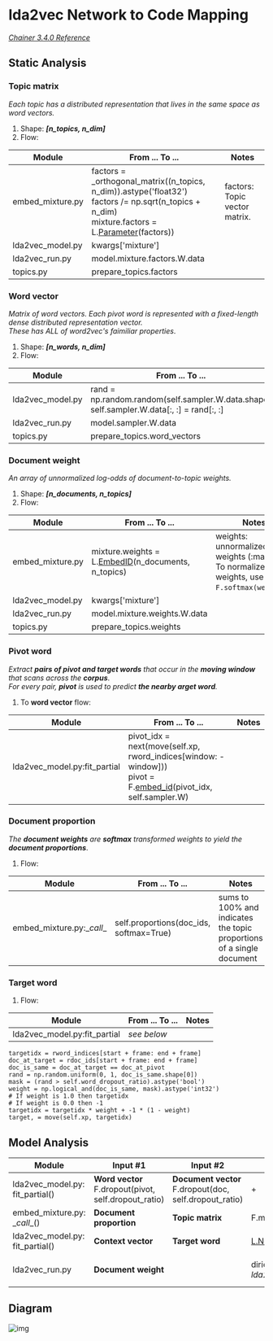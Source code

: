 # lda2vec Network to Code Mapping
_[Chainer 3.4.0 Reference](https://docs.chainer.org/en/v3.4.0/reference/core/generated/chainer.Link.html#chainer.Link)_

## Static Analysis
### Topic matrix
_Each topic has a distributed representation that lives in the same space as word vectors._<br>

1. Shape: _**[n_topics, n_dim]**_
2. Flow:

  | Module | From ... To ... | Notes |
  | - | - | - |
  | embed_mixture.py | factors = \_orthogonal_matrix((n_topics, n_dim)).astype('float32')<br>factors /= np.sqrt(n_topics + n_dim)<br>mixture.factors = L.[Parameter](https://docs.chainer.org/en/v3.4.0/reference/generated/chainer.links.Parameter.html)(factors)) | factors: Topic vector matrix. |
  | lda2vec_model.py | kwargs['mixture'] | |
  | lda2vec_run.py | model.mixture.factors.W.data | |
  | topics.py | prepare_topics.factors | |

### Word vector
_Matrix of word vectors. Each pivot word is represented with a fixed-length dense distributed representation vector._<br>
_These has ALL of word2vec's faimiliar properties_.<br>

1. Shape: _**[n_words, n_dim]**_
2. Flow:

  | Module | From ... To ... | Notes |
  | - | - | - |
  | lda2vec_model.py | rand = np.random.random(self.sampler.W.data.shape)<br>self.sampler.W.data[:, :] = rand[:, :] | Random initial? |
  | lda2vec_run.py | model.sampler.W.data | |
  | topics.py | prepare_topics.word_vectors | |

### Document weight
_An array of unnormalized log-odds of document-to-topic weights._<br>

1. Shape: _**[n_documents, n_topics]**_
2. Flow:

  | Module | From ... To ... | Notes |
  | - | - |  - |
  | embed_mixture.py | mixture.weights = L.[EmbedID](https://docs.chainer.org/en/v3.4.0/reference/generated/chainer.links.EmbedID.html?highlight=embedid)(n_documents, n_topics) | weights: unnormalized topic weights (:math:`c_j`).<br>To normalize these weights, use `F.softmax(weights)`.|
  | lda2vec_model.py | kwargs['mixture'] |  |
  | lda2vec_run.py | model.mixture.weights.W.data | |
  | topics.py | prepare_topics.weights | |

### Pivot word
_Extract **pairs of pivot and target words** that occur in the **moving window** that scans across the **corpus**_.<br>
_For every pair, **pivot** is used to predict **the nearby arget word**._<br>

1. To **word vector** flow:

  | Module | From ... To ... | Notes |
  | - | - | - |
  | lda2vec_model.py:fit_partial | pivot_idx = next(move(self.xp, rword_indices[window: -window]))<br>pivot = F.[embed_id](https://docs.chainer.org/en/v3.4.0/reference/generated/chainer.functions.embed_id.html?highlight=embed_id#chainer.functions.embed_id)(pivot_idx, self.sampler.W) | |

### Document proportion
_The **document weights** are **softmax** transformed weights to yield the **document proportions**_.<br>

1. Flow:

  | Module | From ... To ... | Notes |
  | - | - | - |
  | embed_mixture.py:\__call__ | self.proportions(doc_ids, softmax=True) | sums to 100% and indicates the topic proportions of a single document |

### Target word

1. Flow:

  | Module | From ... To ... | Notes |
  | - | - | - |
  | lda2vec_model.py:fit_partial | _see below_ |  |

  ```
  targetidx = rword_indices[start + frame: end + frame]
  doc_at_target = rdoc_ids[start + frame: end + frame]
  doc_is_same = doc_at_target == doc_at_pivot
  rand = np.random.uniform(0, 1, doc_is_same.shape[0])
  mask = (rand > self.word_dropout_ratio).astype('bool')
  weight = np.logical_and(doc_is_same, mask).astype('int32')
  # If weight is 1.0 then targetidx
  # If weight is 0.0 then -1
  targetidx = targetidx * weight + -1 * (1 - weight)
  target, = move(self.xp, targetidx)
  ```

## Model Analysis

| Module | Input #1 | Input #2 | Op | Output | Notes |
| - | - | - | - | - | - |
| lda2vec_model.py:<br>fit_partial() | **Word vector**<br>F.dropout(pivot, self.dropout_ratio) | **Document vector**<br>F.dropout(doc, self.dropout_ratio) | + | Context vector - **context** | |
| embed_mixture.py:<br>\__call__() | **Document proportion** | **Topic matrix** | F.matmul | Document vector | |
| lda2vec_model.py:<br>fit_partial() | **Context vector** | **Target word** | [L.NegativeSampling](https://docs.chainer.org/en/v3.4.0/reference/generated/chainer.links.NegativeSampling.html?highlight=negativesampling) | _loss value_ |
| lda2vec_run.py | **Document weight** | | dirichlet_likelihood<br>_lda2vec_model.py:prior()_ | _loss value_ | Sparse document proportions |

## Diagram
![img](/lda2vec_network_publish_text.gif)
